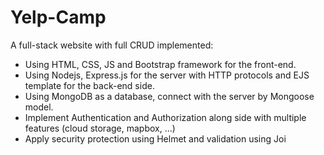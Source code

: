# Yelp-Camp
A full-stack website with full CRUD implemented:
+ Using HTML, CSS, JS and Bootstrap framework for the front-end.
+ Using Nodejs, Express.js for the server with HTTP protocols and EJS template for the back-end side.
+ Using MongoDB as a database, connect with the server by Mongoose model.
+ Implement Authentication and Authorization along side with multiple features (cloud storage, mapbox, …)
+ Apply security protection using Helmet and validation using Joi

